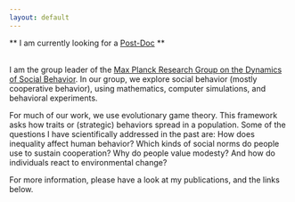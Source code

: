 ```yaml
---
layout: default
---
```


** I am currently looking for a [Post-Doc](https://christian-hilbe.github.io/postdoc_position/) **

\
I am the group leader of the [Max Planck Research Group on the Dynamics of Social Behavior](http://web.evolbio.mpg.de/social-behaviour/).
In our group, we explore social behavior (mostly cooperative behavior), using mathematics, computer simulations, and behavioral experiments. 

For much of our work, we use evolutionary game theory. 
This framework asks how traits or (strategic) behaviors spread in a population. 
Some of the questions I have scientifically addressed in the past are:
How does inequality affect human behavior? 
Which kinds of social norms do people use to sustain cooperation? 
Why do people value modesty? 
And how do individuals react to environmental change? 

For more information, please have a look at my publications, and the links below. 